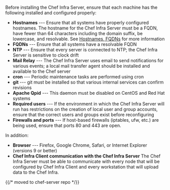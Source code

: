 Before installing the Chef Infra Server, ensure that each machine has
the following installed and configured properly:

- **Hostnames** --- Ensure that all systems have properly configured
    hostnames. The hostname for the Chef Infra Server must be a FQDN,
    have fewer than 64 characters including the domain suffix, be
    lowercase, and resolvable. See [Hostnames,
    FQDNs](/install_server_pre.html#hostnames) for more information
- **FQDNs** --- Ensure that all systems have a resolvable FQDN
- **NTP** --- Ensure that every server is connected to NTP; the Chef
    Infra Server is sensitive to clock drift
- **Mail Relay** --- The Chef Infra Server uses email to send
    notifications for various events; a local mail transfer agent should
    be installed and available to the Chef server
- **cron** --- Periodic maintenance tasks are performed using cron
- **git** --- git must be installed so that various internal services
    can confirm revisions
- **Apache Qpid** --- This daemon must be disabled on CentOS and Red
    Hat systems
- **Required users** --- If the environment in which the Chef Infra
    Server will run has restrictions on the creation of local user and
    group accounts, ensure that the correct users and groups exist
    before reconfiguring
- **Firewalls and ports** --- If host-based firewalls (iptables, ufw,
    etc.) are being used, ensure that ports 80 and 443 are open.

In addition:

- **Browser** --- Firefox, Google Chrome, Safari, or Internet Explorer
    (versions 9 or better)
- **Chef Infra Client communication with the Chef Infra Server** The
    Chef Infra Server must be able to communicate with every node that
    will be configured by Chef Infra Client and every workstation that
    will upload data to the Chef Infra.

{{/* moved to chef-server repo */}}
